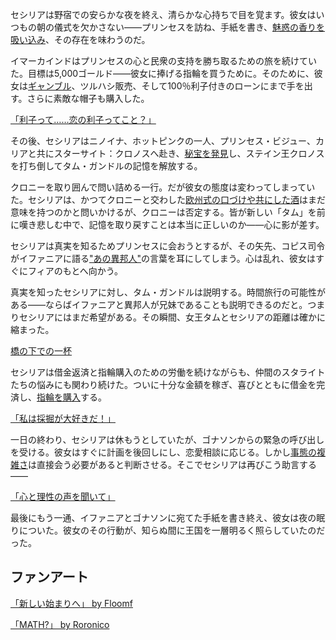 <!-- title: セシリア・イマーカインド -->
<!-- status: 生存 -->

セシリアは野宿での安らかな夜を終え、清らかな心持ちで目を覚ます。彼女はいつもの朝の儀式を欠かさない――プリンセスを訪ね、手紙を書き、[魅惑の香りを吸い込み](https://www.youtube.com/live/NGC0VaSUPnE?t=990s)、その存在を味わうのだ。

イマーカインドはプリンセスの心と民衆の支持を勝ち取るための旅を続けていた。目標は5,000ゴールド――彼女に捧げる指輪を買うために。そのために、彼女は[ギャンブル](https://www.youtube.com/watch?v=NGC0VaSUPnE&t=2974s)、ツルハシ販売、そして100％利子付きのローンにまで手を出す。さらに素敵な帽子も購入した。

[「利子って……恋の利子ってこと？」](#embed:https://www.youtube.com/watch?v=NGC0VaSUPnE&t=10069s)

その後、セシリアはニノイナ、ホットピンクの一人、プリンセス・ビジュー、カリアと共にスターサイト：クロノスへ赴き、[秘宝を発見](https://www.youtube.com/watch?v=NGC0VaSUPnE&t=12540s)し、ステイン王クロノスを打ち倒してタム・ガンドルの記憶を解放する。

クロニーを取り囲んで問い詰める一行。だが彼女の態度は変わってしまっていた。セシリアは、かつてクロニーと交わした[欧州式の口づけや共にした酒](https://www.youtube.com/watch?v=NGC0VaSUPnE&t=14720s)はまだ意味を持つのかと問いかけるが、クロニーは否定する。皆が新しい「タム」を前に嘆き悲しむ中で、記憶を取り戻すことは本当に正しいのか――心に影が差す。

セシリアは真実を知るためプリンセスに会おうとするが、その矢先、コピス司令がイファニアに語る["あの異邦人"](https://www.youtube.com/watch?v=NGC0VaSUPnE&t=15300s)の言葉を耳にしてしまう。心は乱れ、彼女はすぐにフィアのもとへ向かう。

真実を知ったセシリアに対し、タム・ガンドルは説明する。時間旅行の可能性がある――ならばイファニアと異邦人が兄妹であることも説明できるのだと。つまりセシリアにはまだ希望がある。その瞬間、女王タムとセシリアの距離は確かに縮まった。

[橋の下での一杯](#embed:https://www.youtube.com/live/NGC0VaSUPnE?si=PSdF1DRfJUXe6ZXR&t=15970)

セシリアは借金返済と指輪購入のための労働を続けながらも、仲間のスタライトたちの悩みにも関わり続けた。ついに十分な金額を稼ぎ、喜びとともに借金を完済し、[指輪を購入](https://www.youtube.com/watch?v=NGC0VaSUPnE&t=19525s)する。

[「私は採掘が大好きだ！」](#embed:https://www.youtube.com/watch?v=NGC0VaSUPnE&t=18880s)

一日の終わり、セシリアは休もうとしていたが、ゴナソンからの緊急の呼び出しを受ける。彼女はすぐに計画を後回しにし、恋愛相談に応じる。しかし[事態の複雑さ](https://www.youtube.com/watch?v=NGC0VaSUPnE&t=20300s)は直接会う必要があると判断させる。そこでセシリアは再びこう助言する――

[「心と理性の声を聞いて」](#embed:https://www.youtube.com/watch?v=NGC0VaSUPnE&t=21370s)

最後にもう一通、イファニアとゴナソンに宛てた手紙を書き終え、彼女は夜の眠りについた。彼女のその行動が、知らぬ間に王国を一層明るく照らしていたのだった。

## ファンアート

[「新しい始まりへ」 by Floomf](https://x.com/fluumf/status/1919736845048676373)

<!-- kronii -->

[「MATH?」 by Roronico](https://x.com/roronico1512/status/1919844587000234488)

<!-- gigi, kiara, calli -->
